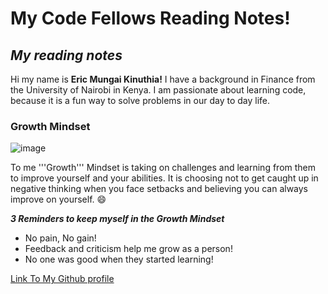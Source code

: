 # My Code Fellows Reading Notes!
## *My reading notes*

Hi my name is **Eric Mungai Kinuthia!** I have a background in Finance from the University of Nairobi in Kenya. I am passionate about learning code, because it is a fun way to solve problems in our day to day life.

### Growth Mindset

![image](https://user-images.githubusercontent.com/110691414/187344860-40aa5623-3801-4ca5-8dad-a05252ae4735.png)


To me '''Growth''' Mindset is taking on challenges and learning from them to improve yourself and your abilities. It is choosing not to get caught up in negative thinking when you face setbacks and believing you can always improve on yourself. :smile:

***3 Reminders to keep myself in the Growth Mindset***

- No pain, No gain!
- Feedback and criticism help me grow as a person!
- No one was good when they started learning!

[Link To My Github profile](https://github.com/EricMungai97)
